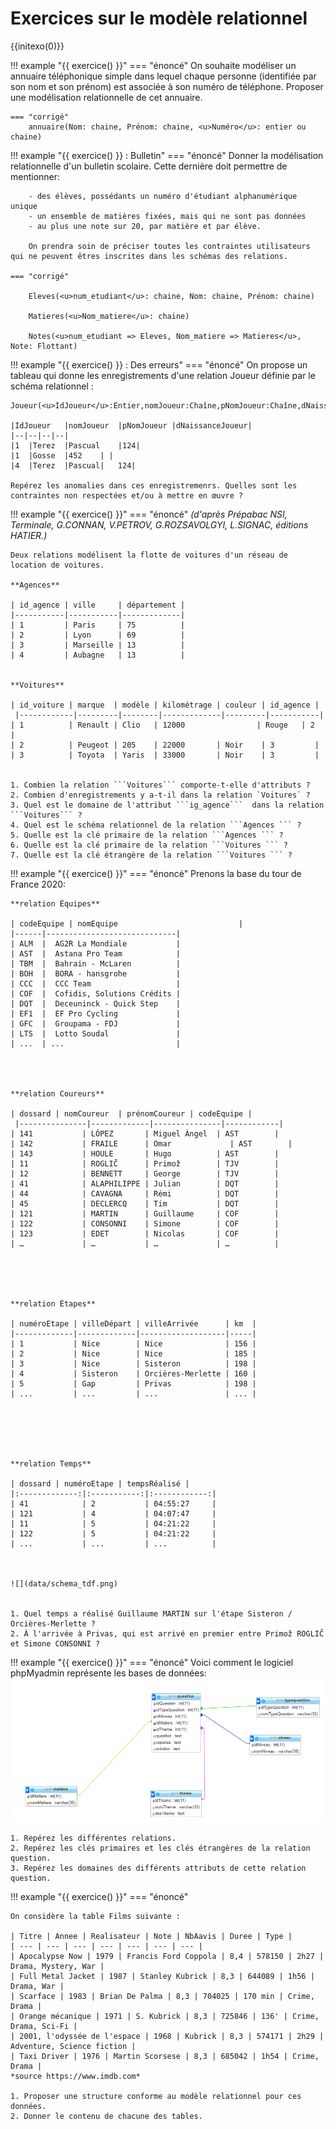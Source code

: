 # Exercices sur le modèle relationnel

{{initexo(0)}}


!!! example "{{ exercice() }}"
    === "énoncé"
        On souhaite modéliser un annuaire téléphonique simple dans lequel chaque personne (identifiée par son nom et son prénom) est associée à son numéro de téléphone. Proposer une modélisation relationnelle de cet annuaire.

    === "corrigé"
        annuaire(Nom: chaine, Prénom: chaine, <u>Numéro</u>: entier ou chaine)


!!! example "{{ exercice() }} : Bulletin"
    === "énoncé"
        Donner la modélisation relationnelle d'un bulletin scolaire. Cette dernière doit permettre de mentionner:

        - des élèves, possédants un numéro d'étudiant alphanumérique unique
        - un ensemble de matières fixées, mais qui ne sont pas données
        - au plus une note sur 20, par matière et par élève. 

        On prendra soin de préciser toutes les contraintes utilisateurs qui ne peuvent êtres inscrites dans les schémas des relations.

    === "corrigé"

        Eleves(<u>num_etudiant</u>: chaine, Nom: chaine, Prénom: chaine)

        Matieres(<u>Nom_matiere</u>: chaine)
        
        Notes(<u>num_etudiant => Eleves, Nom_matiere => Matieres</u>, Note: Flottant)


!!! example "{{ exercice() }} : Des erreurs"
    === "énoncé"
    On propose un tableau qui donne les enregistrements d'une relation Joueur définie par le schéma relationnel : 

    Joueur(<u>IdJoueur</u>:Entier,nomJoueur:Chaîne,pNomJoueur:Chaîne,dNaissanceJoueur:Date)

    |IdJoueur	|nomJoueur	|pNomJoueur	|dNaissanceJoueur|
    |--|--|--|--|
    |1	|Terez	|Pascual	|124|
    |1	|Gosse	|452	| |
    |4	|Terez	|Pascual|	124|

    Repérez les anomalies dans ces enregistremenrs. Quelles sont les contraintes non respectées et/ou à mettre en œuvre ?

!!! example "{{ exercice() }}"
    === "énoncé"
    *(d'après Prépabac NSI, Terminale, G.CONNAN, V.PETROV, G.ROZSAVOLGYI, L.SIGNAC, éditions HATIER.)*

    Deux relations modélisent la flotte de voitures d'un réseau de location de voitures.

    **Agences**

    | id_agence | ville     | département |
    |-----------|-----------|-------------|
    | 1         | Paris     | 75          |
    | 2         | Lyon      | 69          |
    | 3         | Marseille | 13          |
    | 4         | Aubagne   | 13          |


    **Voitures**

    | id_voiture | marque  | modèle | kilométrage | couleur | id_agence |
     |------------|---------|--------|-------------|---------|-----------|
    | 1          | Renault | Clio   | 12000                | Rouge   | 2         |
    | 2          | Peugeot | 205    | 22000       | Noir    | 3         |
    | 3          | Toyota  | Yaris  | 33000       | Noir    | 3         |


    1. Combien la relation ```Voitures``` comporte-t-elle d'attributs ?
    2. Combien d'enregistrements y a-t-il dans la relation `Voitures` ?
    3. Quel est le domaine de l'attribut ```ig_agence```  dans la relation ```Voitures``` ?
    4. Quel est le schéma relationnel de la relation ```Agences ``` ?
    5. Quelle est la clé primaire de la relation ```Agences ``` ?
    6. Quelle est la clé primaire de la relation ```Voitures ``` ?
    7. Quelle est la clé étrangère de la relation ```Voitures ``` ?

<!--    === "Correction"
        {{ correction(True,
        "
        1. 6
        2. 3
        3. Entier (```Int``` )
        4. ((<ins>id_agence</ins>, Int), (ville, String), (département, Int))
        5. ```id_agence``` 
        6. ```id_voiture``` 
        7. ```id_agence``` 
        "
        ) }} -->


!!! example "{{ exercice() }}"
    === "énoncé"
    Prenons la base du tour de France 2020:


    **relation Équipes**

    | codeEquipe | nomEquipe                           |
    |------|-----------------------------|
    | ALM  |  AG2R La Mondiale           |
    | AST  |  Astana Pro Team            |
    | TBM  |  Bahrain - McLaren          |
    | BOH  |  BORA - hansgrohe           |
    | CCC  |  CCC Team                   |
    | COF  |  Cofidis, Solutions Crédits |
    | DQT  |  Deceuninck - Quick Step    |
    | EF1  |  EF Pro Cycling             |
    | GFC  |  Groupama - FDJ             |
    | LTS  |  Lotto Soudal               |
    | ...  | ...                         |




    **relation Coureurs**

    | dossard | nomCoureur  | prénomCoureur | codeEquipe |
     |---------------|-------------|---------------|------------|
    | 141           | LÓPEZ       | Miguel Ángel  | AST        |
    | 142           | FRAILE      | Omar             | AST        |
    | 143           | HOULE       | Hugo          | AST        |
    | 11            | ROGLIČ      | Primož        | TJV        |
    | 12            | BENNETT     | George        | TJV        |
    | 41            | ALAPHILIPPE | Julian        | DQT        |
    | 44            | CAVAGNA     | Rémi          | DQT        |
    | 45            | DECLERCQ    | Tim           | DQT        |
    | 121           | MARTIN      | Guillaume     | COF        |
    | 122           | CONSONNI    | Simone        | COF        |
    | 123           | EDET        | Nicolas       | COF        |
    | …             | …           | …             | …          |





    **relation Étapes**

    | numéroEtape | villeDépart | villeArrivée      | km  |
    |-------------|-------------|-------------------|-----|
    | 1           | Nice        | Nice              | 156 |
    | 2           | Nice        | Nice              | 185 |
    | 3           | Nice        | Sisteron          | 198 |
    | 4           | Sisteron    | Orcières-Merlette | 160 |
    | 5           | Gap         | Privas            | 198 |
    | ...         | ...         | ...               | ... |






    **relation Temps**

    | dossard | numéroEtape | tempsRéalisé |
    |:-------------:|:-----------:|:------------:|
    | 41            | 2           | 04:55:27     |
    | 121           | 4           | 04:07:47     |
    | 11            | 5           | 04:21:22     |
    | 122           | 5           | 04:21:22     |
    | ...           | ...         | ...          |



    ![](data/schema_tdf.png)


    1. Quel temps a réalisé Guillaume MARTIN sur l'étape Sisteron / Orcières-Merlette ?
    2. À l'arrivée à Privas, qui est arrivé en premier entre Primož ROGLIČ et Simone CONSONNI ?

<!--    === "Correction"
        {{ correction(True,
        "
        1. Temps de Guillaume Martin (dossard 121): 04:07:47
        2. Aucun des deux, ils sont arrivés dans le même temps (04:21:22)
        "
        ) }} -->

!!! example "{{ exercice() }}"
    === "énoncé"
    Voici comment le logiciel phpMyadmin représente les bases de données:
    ![data/bdd_1.png](./data/bdd_1.png)

    1. Repérez les différentes relations.
    2. Repérez les clés primaires et les clés étrangères de la relation question.
    3. Repérez les domaines des différents attributs de cette relation question.

!!! example "{{ exercice() }}"
    === "énoncé"

    On considère la table Films suivante :

    | Titre | Annee | Realisateur | Note | NbAavis | Duree | Type |
    | --- | --- | --- | --- | --- | --- | --- |
    | Apocalypse Now | 1979 | Francis Ford Coppola | 8,4 | 578150 | 2h27 | Drama, Mystery, War |
    | Full Metal Jacket | 1987 | Stanley Kubrick | 8,3 | 644089 | 1h56 | Drama, War |
    | Scarface | 1983 | Brian De Palma | 8,3 | 704025 | 170 min | Crime, Drama |
    | Orange mécanique | 1971 | S. Kubrick | 8,3 | 725846 | 136' | Crime, Drama, Sci-Fi |
    | 2001, l'odyssée de l'espace | 1968 | Kubrick | 8,3 | 574171 | 2h29 | Adventure, Science fiction |
    | Taxi Driver | 1976 | Martin Scorsese | 8,3 | 685042 | 1h54 | Crime, Drama |
    *source https://www.imdb.com*

    1. Proposer une structure conforme au modèle relationnel pour ces données.
    2. Donner le contenu de chacune des tables.




